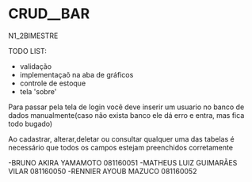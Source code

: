 # CRUD__BAR
N1_2BIMESTRE

TODO LIST:
- validação
- implementaçaõ na aba de gráficos 
- controle de estoque
- tela 'sobre' 


Para passar pela tela de login você deve inserir um usuario no banco de dados manualmente(caso não exista banco ele dá erro e entra, mas fica todo bugado)

Ao cadastrar, alterar,deletar ou consultar qualquer uma das tabelas é necessário que todos os campos estejam preenchidos corretamente

-BRUNO AKIRA YAMAMOTO 081160051
-MATHEUS LUIZ GUIMARÃES VILAR 081160050
-RENNIER AYOUB MAZUCO 081160052
